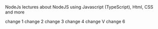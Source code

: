 ﻿NodeJs lectures about NodeJS using Javascript (TypeScript), Html, CSS and more

change 1
change 2
change 3
change 4
change V 
change 6
